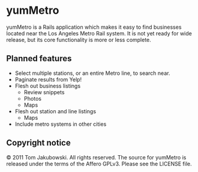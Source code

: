 # yumMetro
yumMetro is a Rails application which makes it easy to find businesses located
near the Los Angeles Metro Rail system. It is not yet ready for wide release,
but its core functionality is more or less complete.

## Planned features
- Select multiple stations, or an entire Metro line, to search near.
- Paginate results from Yelp!
- Flesh out business listings
  - Review snippets
  - Photos
  - Maps
- Flesh out station and line listings
  - Maps
- Include metro systems in other cities

## Copyright notice
&copy; 2011 Tom Jakubowski. All rights reserved. The source for
yumMetro is released under the terms of the Affero GPLv3. Please see the
LICENSE file.